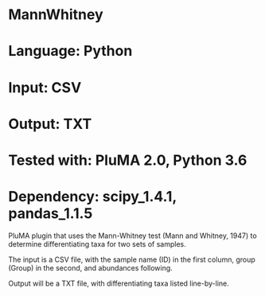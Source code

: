 # MannWhitney
# Language: Python
# Input: CSV
# Output: TXT
# Tested with: PluMA 2.0, Python 3.6
# Dependency: scipy_1.4.1, pandas_1.1.5

PluMA plugin that uses the Mann-Whitney test (Mann and Whitney, 1947)
to determine differentiating taxa for two sets of samples.

The input is a CSV file, with the sample name (ID) in the first column,
group (Group) in the second, and abundances following.

Output will be a TXT file, with differentiating taxa listed line-by-line.
